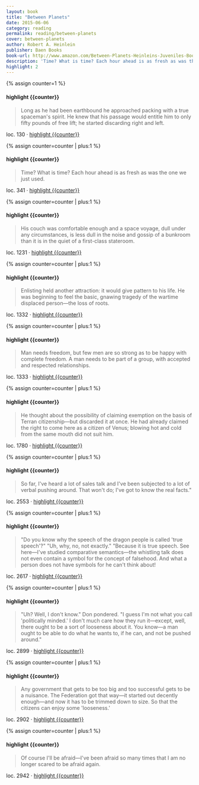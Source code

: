 ```yaml
---
layout: book
title: "Between Planets"
date: 2015-06-06
category: reading
permalink: reading/between-planets
cover: between-planets
author: Robert A. Heinlein
publisher: Baen Books
book-url: http://www.amazon.com/Between-Planets-Heinleins-Juveniles-Book-ebook/dp/B00AP9D5GM/ref=tmm_kin_swatch_0?_encoding=UTF8&sr=&qid=
description: 'Time? What is time? Each hour ahead is as fresh as was the one we just used.'
highlight: 2
---
```


{% assign counter=1 %}
#### highlight {{counter}}
>Long as he had been earthbound he approached packing with a true spaceman's spirit. He knew that his passage would entitle him to only fifty pounds of free lift; he started discarding right and left. 

loc. 130 &middot; [highlight {{counter}}](#highlight-{{counter}})

{% assign counter=counter | plus:1 %}
#### highlight {{counter}}
>Time? What is time? Each hour ahead is as fresh as was the one we just used. 

loc. 341 &middot; [highlight {{counter}}](#highlight-{{counter}})

{% assign counter=counter | plus:1 %}
#### highlight {{counter}}
>His couch was comfortable enough and a space voyage, dull under any circumstances, is less dull in the noise and gossip of a bunkroom than it is in the quiet of a first-class stateroom. 

loc. 1231 &middot; [highlight {{counter}}](#highlight-{{counter}})

{% assign counter=counter | plus:1 %}
#### highlight {{counter}}
>Enlisting held another attraction: it would give pattern to his life. He was beginning to feel the basic, gnawing tragedy of the wartime displaced person—the loss of roots. 

loc. 1332 &middot; [highlight {{counter}}](#highlight-{{counter}})

{% assign counter=counter | plus:1 %}
#### highlight {{counter}}
>Man needs freedom, but few men are so strong as to be happy with complete freedom. A man needs to be part of a group, with accepted and respected relationships. 

loc. 1333 &middot; [highlight {{counter}}](#highlight-{{counter}})

{% assign counter=counter | plus:1 %}
#### highlight {{counter}}
>He thought about the possibility of claiming exemption on the basis of Terran citizenship—but discarded it at once. He had already claimed the right to come here as a citizen of Venus; blowing hot and cold from the same mouth did not suit him. 

loc. 1780 &middot; [highlight {{counter}}](#highlight-{{counter}})

{% assign counter=counter | plus:1 %}
#### highlight {{counter}}
>So far, I've heard a lot of sales talk and I've been subjected to a lot of verbal pushing around. That won't do; I've got to know the real facts." 

loc. 2553 &middot; [highlight {{counter}}](#highlight-{{counter}})

{% assign counter=counter | plus:1 %}
#### highlight {{counter}}
>"Do you know why the speech of the dragon people is called 'true speech'?" "Uh, why, no, not exactly." "Because it is true speech. See here—I've studied comparative semantics—the whistling talk does not even contain a symbol for the concept of falsehood. And what a person does not have symbols for he can't think about! 

loc. 2617 &middot; [highlight {{counter}}](#highlight-{{counter}})

{% assign counter=counter | plus:1 %}
#### highlight {{counter}}
>"Uh? Well, I don't know." Don pondered. "I guess I'm not what you call 'politically minded.' I don't much care how they run it—except, well, there ought to be a sort of looseness about it. You know—a man ought to be able to do what he wants to, if he can, and not be pushed around." 

loc. 2899 &middot; [highlight {{counter}}](#highlight-{{counter}})

{% assign counter=counter | plus:1 %}
#### highlight {{counter}}
>Any government that gets to be too big and too successful gets to be a nuisance. The Federation got that way—it started out decently enough—and now it has to be trimmed down to size. So that the citizens can enjoy some 'looseness.'

loc. 2902 &middot; [highlight {{counter}}](#highlight-{{counter}})

{% assign counter=counter | plus:1 %}
#### highlight {{counter}}
>Of course I'll be afraid—I've been afraid so many times that I am no longer scared to be afraid again. 

loc. 2942 &middot; [highlight {{counter}}](#highlight-{{counter}})